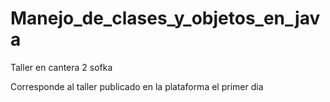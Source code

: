 # Manejo_de_clases_y_objetos_en_java
Taller en cantera 2 sofka

Corresponde al taller publicado en la plataforma el primer dia
